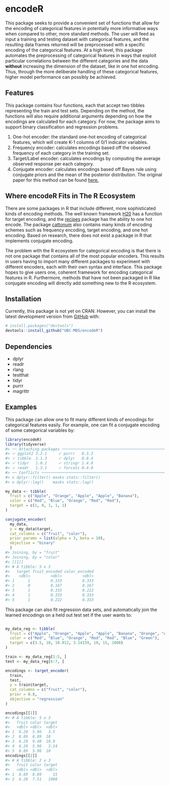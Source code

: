 
<!-- README.md is generated from README.Rmd. Please edit that file -->

# encodeR

<!-- badges: start -->

<!-- badges: end -->

This package seeks to provide a convenient set of functions that allow
for the encoding of categorical features in potentially more informative
ways when compared to other, more standard methods. The user will feed
as input a training and testing dataset with categorical features, and
the resulting data frames returned will be preprocessed with a specific
encoding of the categorical features. At a high level, this package
automates the preprocessing of categorical features in ways that exploit
particular correlations between the different categories and the data
**without** increasing the dimension of the dataset, like in one hot
encoding. Thus, through the more deliberate handling of these
categorical features, higher model performance can possibly be achieved.

## Features

This package contains four functions, each that accept two tibbles
representing the train and test sets. Depending on the method, the
functions will also require additional arguments depending on how the
encodings are calculated for each category. For now, the package aims to
support binary classification and regression problems.

1.  One-hot encoder: the standard one-hot encoding of categorical
    features, which will create K-1 columns of 0/1 indicator variables.
2.  Frequency encoder: calculates encodings based off the observed
    frequency of each category in the training set.
3.  Target/Label encoder: calculates encodings by computing the average
    observed response per each category.
4.  Conjugate encoder: calculates encodings based off Bayes rule using
    conjugate priors and the mean of the posterior distribution. The
    original paper for this method can be found
    [here.](https://arxiv.org/pdf/1904.13001.pdf)

## Where encodeR Fits in The R Ecosystem

There are some packages in R that include different, more sophisticated
kinds of encoding methods. The well known framework
[H20](http://docs.h2o.ai/h2o/latest-stable/h2o-docs/data-munging/target-encoding.html)
has a function for target encoding, and the
[recipes](https://cran.r-project.org/web/packages/recipes/recipes.pdf)
package has the ability to one hot encode. The package
[cattonum](https://cran.r-project.org/web/packages/cattonum/cattonum.pdf)
also contains many kinds of encoding schemes such as frequency encoding,
target encoding, and one hot encoding. Based on research, there does not
exist a package in R that implements conjugate encoding.

The problem with the R ecosystem for categorical encoding is that there
is not one package that contains all of the most popular encoders. This
results in users having to import many different packages to experiment
with different encoders, each with their own syntax and interface. This
package hopes to give users one, coherent framework for encoding
categorical features in R. Furthermore, methods that have not been
packaged in R like conjugate encoding will directly add something new to
the R
ecosystem.

## Installation

<!-- You can install the released version of encodeR from [CRAN](https://CRAN.R-project.org) with: -->

<!-- ``` r -->

<!-- install.packages("encodeR") -->

<!-- ``` -->

Currently, this package is not yet on CRAN. However, you can install the
latest development version from [GitHub](https://github.com/) with:

``` r
# install.packages("devtools")
devtools::install_github("UBC-MDS/encodeR")
```

## Dependencies

  - dplyr
  - readr
  - rlang
  - testthat
  - tidyr
  - purrr
  - magrittr

## Examples

This package can allow one to fit many different kinds of encodings for
categorical features easily. For example, one can fit a conjugate
encoding of some categorical variables by:

``` r
library(encodeR)
library(tidyverse)
#> ── Attaching packages ────────────────────────────────────────────────────────────────────────── tidyverse 1.3.0 ──
#> ✓ ggplot2 3.2.1     ✓ purrr   0.3.3
#> ✓ tibble  2.1.3     ✓ dplyr   0.8.4
#> ✓ tidyr   1.0.2     ✓ stringr 1.4.0
#> ✓ readr   1.3.1     ✓ forcats 0.4.0
#> ── Conflicts ───────────────────────────────────────────────────────────────────────────── tidyverse_conflicts() ──
#> x dplyr::filter() masks stats::filter()
#> x dplyr::lag()    masks stats::lag()

my_data <- tibble(
  fruit = c("Apple", "Orange", "Apple", "Apple", "Banana"),
  color = c("Red", "Blue", "Orange", "Red", "Red"),
  target = c(1, 0, 1, 1, 1)
)

conjugate_encoder(
  my_data,
  y = my_data$target,
  cat_columns = c("fruit", "color"),
  prior_params = list(alpha = 3, beta = 10), 
  objective = "binary"
  )
#> Joining, by = "fruit"
#> Joining, by = "color"
#> [[1]]
#> # A tibble: 5 x 3
#>   target fruit_encoded color_encoded
#>    <dbl>         <dbl>         <dbl>
#> 1      1         0.333         0.333
#> 2      0         0.167         0.167
#> 3      1         0.333         0.222
#> 4      1         0.333         0.333
#> 5      1         0.222         0.333
```

This package can also fit regression data sets, and automatically join
the learned encodings on a held out test set if the user wants to:

``` r

my_data_reg <- tibble(
  fruit = c("Apple", "Orange", "Apple", "Apple", "Banana", "Orange", "Apple"),
  color = c("Red", "Blue", "Orange", "Red", "Red", "Blue", "Green"),
  target = c(3.5, 10, 10.912, 3.14159, 10, 15, 1000)
)

train <- my_data_reg[1:5, ]
test <- my_data_reg[6:7, ]

encodings <- target_encoder(
  train,
  test,
  y = train$target,
  cat_columns = c("fruit", "color"),
  prior = 0.8, 
  objective = "regression" 
)

encodings[[1]]
#> # A tibble: 5 x 3
#>   fruit color target
#>   <dbl> <dbl>  <dbl>
#> 1  6.20  5.96   3.5 
#> 2  8.89  8.89  10   
#> 3  6.20  9.40  10.9 
#> 4  6.20  5.96   3.14
#> 5  8.89  5.96  10
encodings[[2]]
#> # A tibble: 2 x 3
#>   fruit color target
#>   <dbl> <dbl>  <dbl>
#> 1  8.89  8.89     15
#> 2  6.20  7.51   1000
```

<!-- What is special about using `README.Rmd` instead of just `README.md`? You can include R chunks like so: -->

<!-- ```{r cars} -->

<!-- summary(cars) -->

<!-- ``` -->

<!-- You'll still need to render `README.Rmd` regularly, to keep `README.md` up-to-date. -->

<!-- You can also embed plots, for example: -->

<!-- ```{r pressure, echo = FALSE} -->

<!-- plot(pressure) -->

<!-- ``` -->

<!-- In that case, don't forget to commit and push the resulting figure files, so they display on GitHub! -->
